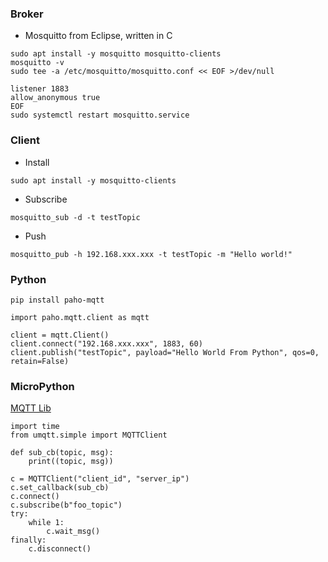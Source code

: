 ### Broker
* Mosquitto from Eclipse, written in C
```
sudo apt install -y mosquitto mosquitto-clients
mosquitto -v
sudo tee -a /etc/mosquitto/mosquitto.conf << EOF >/dev/null

listener 1883
allow_anonymous true
EOF
sudo systemctl restart mosquitto.service
```
### Client
* Install
```
sudo apt install -y mosquitto-clients
```
* Subscribe
```
mosquitto_sub -d -t testTopic 
```
* Push
```
mosquitto_pub -h 192.168.xxx.xxx -t testTopic -m "Hello world!"
```
### Python
```
pip install paho-mqtt

import paho.mqtt.client as mqtt
 
client = mqtt.Client() 
client.connect("192.168.xxx.xxx", 1883, 60) 
client.publish("testTopic", payload="Hello World From Python", qos=0, retain=False)
```
### MicroPython
[MQTT Lib](https://raw.githubusercontent.com/micropython/micropython-lib/master/micropython/umqtt.simple/umqtt/simple.py)
```
import time
from umqtt.simple import MQTTClient
 
def sub_cb(topic, msg):
    print((topic, msg)) 
     
c = MQTTClient("client_id", "server_ip")
c.set_callback(sub_cb)
c.connect()
c.subscribe(b"foo_topic")
try:
    while 1: 
        c.wait_msg()
finally:
    c.disconnect()
```